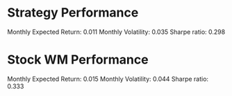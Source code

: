 # Strategy Performance
Monthly Expected Return: 0.011
Monthly Volatility: 0.035
Sharpe ratio: 0.298
# Stock WM Performance
Monthly Expected Return: 0.015
Monthly Volatility: 0.044
Sharpe ratio: 0.333
